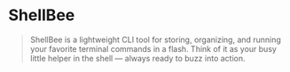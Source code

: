 # ShellBee

> ShellBee is a lightweight CLI tool for storing, organizing, and running your favorite terminal commands in a flash. Think of it as your busy little helper in the shell — always ready to buzz into action.
